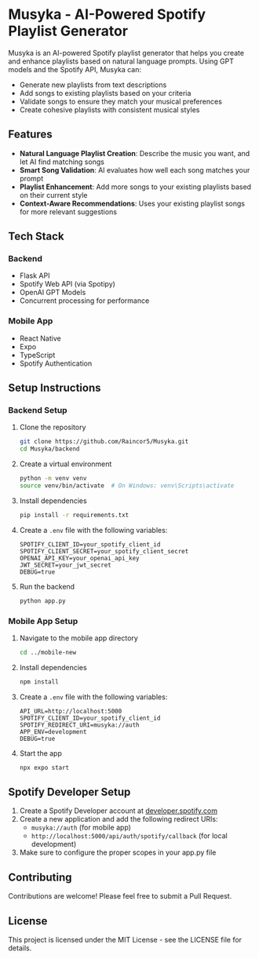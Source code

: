 # Musyka - AI-Powered Spotify Playlist Generator

Musyka is an AI-powered Spotify playlist generator that helps you create and enhance playlists based on natural language prompts. Using GPT models and the Spotify API, Musyka can:

- Generate new playlists from text descriptions
- Add songs to existing playlists based on your criteria
- Validate songs to ensure they match your musical preferences
- Create cohesive playlists with consistent musical styles

## Features

- **Natural Language Playlist Creation**: Describe the music you want, and let AI find matching songs
- **Smart Song Validation**: AI evaluates how well each song matches your prompt
- **Playlist Enhancement**: Add more songs to your existing playlists based on their current style
- **Context-Aware Recommendations**: Uses your existing playlist songs for more relevant suggestions

## Tech Stack

### Backend
- Flask API
- Spotify Web API (via Spotipy)
- OpenAI GPT Models
- Concurrent processing for performance

### Mobile App
- React Native
- Expo
- TypeScript
- Spotify Authentication

## Setup Instructions

### Backend Setup

1. Clone the repository
   ```bash
   git clone https://github.com/Raincor5/Musyka.git
   cd Musyka/backend
   ```

2. Create a virtual environment
   ```bash
   python -m venv venv
   source venv/bin/activate  # On Windows: venv\Scripts\activate
   ```

3. Install dependencies
   ```bash
   pip install -r requirements.txt
   ```

4. Create a `.env` file with the following variables:
   ```
   SPOTIFY_CLIENT_ID=your_spotify_client_id
   SPOTIFY_CLIENT_SECRET=your_spotify_client_secret
   OPENAI_API_KEY=your_openai_api_key
   JWT_SECRET=your_jwt_secret
   DEBUG=true
   ```

5. Run the backend
   ```bash
   python app.py
   ```

### Mobile App Setup

1. Navigate to the mobile app directory
   ```bash
   cd ../mobile-new
   ```

2. Install dependencies
   ```bash
   npm install
   ```

3. Create a `.env` file with the following variables:
   ```
   API_URL=http://localhost:5000
   SPOTIFY_CLIENT_ID=your_spotify_client_id
   SPOTIFY_REDIRECT_URI=musyka://auth
   APP_ENV=development
   DEBUG=true
   ```

4. Start the app
   ```bash
   npx expo start
   ```

## Spotify Developer Setup

1. Create a Spotify Developer account at [developer.spotify.com](https://developer.spotify.com)
2. Create a new application and add the following redirect URIs:
   - `musyka://auth` (for mobile app)
   - `http://localhost:5000/api/auth/spotify/callback` (for local development)
3. Make sure to configure the proper scopes in your app.py file

## Contributing

Contributions are welcome! Please feel free to submit a Pull Request.

## License

This project is licensed under the MIT License - see the LICENSE file for details. 